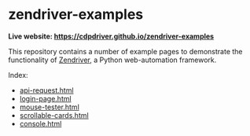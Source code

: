 # zendriver-examples

**Live website: https://cdpdriver.github.io/zendriver-examples**

This repository contains a number of example pages to demonstrate the functionality of [Zendriver](https://github.com/stephanlensky/zendriver), a Python web-automation framework.

Index:

- [api-request.html](https://cdpdriver.github.io/zendriver-examples/api-request.html)
- [login-page.html](https://cdpdriver.github.io/zendriver-examples/login-page.html)
- [mouse-tester.html](https://cdpdriver.github.io/zendriver-examples/mouse-tester.html)
- [scrollable-cards.html](https://cdpdriver.github.io/zendriver-examples/scrollable-cards.html)
- [console.html](https://cdpdriver.github.io/zendriver-examples/console.html)
